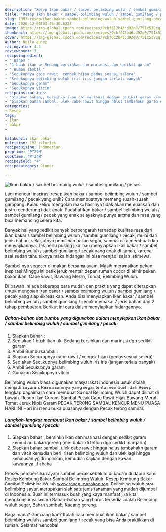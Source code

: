 ```yaml
---
description: "Resep Ikan bakar / sambel belimbing wuluh / sambel gumilang / pecak Anti Gagal"
title: "Resep Ikan bakar / sambel belimbing wuluh / sambel gumilang / pecak Anti Gagal"
slug: 1393-resep-ikan-bakar-sambel-belimbing-wuluh-sambel-gumilang-pecak-anti-gagal
date: 2020-12-05T03:46:30.622Z
image: https://img-global.cpcdn.com/recipes/9cbf612b46cd92e0/751x532cq70/ikan-bakar-sambel-belimbing-wuluh-sambel-gumilang-pecak-foto-resep-utama.jpg
thumbnail: https://img-global.cpcdn.com/recipes/9cbf612b46cd92e0/751x532cq70/ikan-bakar-sambel-belimbing-wuluh-sambel-gumilang-pecak-foto-resep-utama.jpg
cover: https://img-global.cpcdn.com/recipes/9cbf612b46cd92e0/751x532cq70/ikan-bakar-sambel-belimbing-wuluh-sambel-gumilang-pecak-foto-resep-utama.jpg
author: Nelle Nunez
ratingvalue: 4.1
reviewcount: 3
recipeingredient:
- " Bahan "
- "1 buah ikan uk Sedang bersihkan dan marinasi dgn sedikit garam"
- " Bumbu sambal "
- "Secukupnya cabe rawit  cengek hijau pedas sesuai selera"
- "Secukupnya belimbing wuluh iris iris jangan terlalu banyak"
- "Secukupnya garam"
- "Secukupnya vitcin"
recipeinstructions:
- "Siapkan bahan,, bersihkn ikan dan marinasi dengan sedikit garam kemudian bakar/goreng (me: bakar di teflon dgn sedikit margarin)"
- "Siapkan bahan sambal, ulek cabe rawit hingga halus tambahakn garam dan vitcit kemudian beri irisan belimbing wuluh dan ulek lagi hingga kehalusan yg di inginkan, kemudian sajikan dengan kawan kawannya...hahaha"
categories:
- Resep
tags:
- ikan
- bakar
- 

katakunci: ikan bakar  
nutrition: 192 calories
recipecuisine: Indonesian
preptime: "PT27M"
cooktime: "PT34M"
recipeyield: "4"
recipecategory: Dinner

---
```



![Ikan bakar / sambel belimbing wuluh / sambel gumilang / pecak](https://img-global.cpcdn.com/recipes/9cbf612b46cd92e0/751x532cq70/ikan-bakar-sambel-belimbing-wuluh-sambel-gumilang-pecak-foto-resep-utama.jpg)

Lagi mencari inspirasi resep ikan bakar / sambel belimbing wuluh / sambel gumilang / pecak yang unik? Cara membuatnya memang susah-susah gampang. Kalau keliru mengolah maka hasilnya tidak akan memuaskan dan justru cenderung tidak enak. Padahal ikan bakar / sambel belimbing wuluh / sambel gumilang / pecak yang enak selayaknya punya aroma dan rasa yang bisa memancing selera kita.

Banyak hal yang sedikit banyak berpengaruh terhadap kualitas rasa dari ikan bakar / sambel belimbing wuluh / sambel gumilang / pecak, mulai dari jenis bahan, selanjutnya pemilihan bahan segar, sampai cara membuat dan menyajikannya. Tak perlu pusing jika mau menyiapkan ikan bakar / sambel belimbing wuluh / sambel gumilang / pecak yang enak di rumah, karena asal sudah tahu triknya maka hidangan ini bisa menjadi sajian istimewa.

Sambel nya segeeer di makan bersama ayam. Masih meramaikan pekan inspirasi Minggu ini petik jeruk mentah depan rumah cocok di akhir pekan bakar ikan. Cabe Rawit, Bawang Merah, Tomat, Belimbing Wuluh.


Di bawah ini ada beberapa cara mudah dan praktis yang dapat diterapkan untuk mengolah ikan bakar / sambel belimbing wuluh / sambel gumilang / pecak yang siap dikreasikan. Anda bisa menyiapkan Ikan bakar / sambel belimbing wuluh / sambel gumilang / pecak memakai 7 jenis bahan dan 2 tahap pembuatan. Berikut ini cara dalam menyiapkan hidangannya.

<!--inarticleads1-->

##### Bahan-bahan dan bumbu yang digunakan dalam menyiapkan Ikan bakar / sambel belimbing wuluh / sambel gumilang / pecak:

1. Siapkan  Bahan :
1. Sediakan 1 buah ikan uk. Sedang bersihkan dan marinasi dgn sedikit garam
1. Ambil  Bumbu sambal :
1. Siapkan Secukupnya cabe rawit / cengek hijau (pedas sesuai selera)
1. Sediakan Secukupnya belimbing wuluh iris iris (jangan terlalu banyak)
1. Ambil Secukupnya garam
1. Gunakan Secukupnya vitcin


Belimbing wuluh biasa digunakan masyarakat Indonesia untuk diolah menjadi sayuran. Rasa asamnya yang segar tentu membuat lidah Resep lengkap bagaimana cara membuat Sambal Belimbing Wuluh dapat dilihat di bawah. Resep Ikan Gurami Sambal Pecak Cabe Rawit Hijau Bawang Merah Tomat Jeruk Nipis Garam PECAK TERONG SAMBAL KENCUR MENU PUASA HARI INI Hari ini menu buka puasanya dengan Pecak terong samnal. 

<!--inarticleads2-->

##### Langkah-langkah membuat Ikan bakar / sambel belimbing wuluh / sambel gumilang / pecak:

1. Siapkan bahan,, bersihkn ikan dan marinasi dengan sedikit garam kemudian bakar/goreng (me: bakar di teflon dgn sedikit margarin)
1. Siapkan bahan sambal, ulek cabe rawit hingga halus tambahakn garam dan vitcit kemudian beri irisan belimbing wuluh dan ulek lagi hingga kehalusan yg di inginkan, kemudian sajikan dengan kawan kawannya...hahaha


Proses pembersihan ayam sambel pecak sebelum di bacam di dapur kami. Resep Kembung Bakar Sambal Belimbing Wuluh. Resep Kembung Bakar Sambal Belimbing Wuluh www.resep-masakan.top. Belimbing wuluh atau belimbing sayur, merupakan slah satu jenis tanaman yang mudah dijumpai di Indonesia. Buah ini termasuk buah yang kaya manfaat jika kita mengkonsumsi secara Bahan-bahan yang harus tersedia adalah Belimbing wuluh segar, Bahan sambal:, Kacang goreng. 

Bagaimana? Gampang kan? Itulah cara membuat ikan bakar / sambel belimbing wuluh / sambel gumilang / pecak yang bisa Anda praktikkan di rumah. Selamat mencoba!
